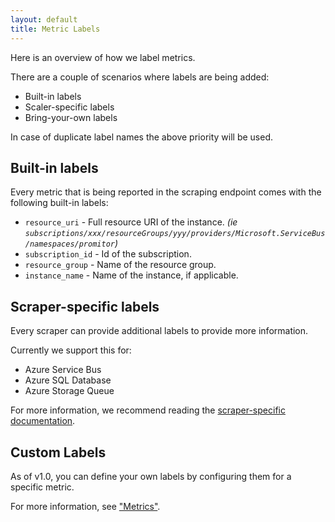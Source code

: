 ```yaml
---
layout: default
title: Metric Labels
---
```


Here is an overview of how we label metrics.

There are a couple of scenarios where labels are being added:

- Built-in labels
- Scaler-specific labels
- Bring-your-own labels

In case of duplicate label names the above priority will be used.

## Built-in labels

Every metric that is being reported in the scraping endpoint comes with the following
built-in labels:

- `resource_uri` - Full resource URI of the instance. *(ie `subscriptions/xxx/resourceGroups/yyy/providers/Microsoft.ServiceBus/namespaces/promitor`)*
- `subscription_id` - Id of the subscription.
- `resource_group` - Name of the resource group.
- `instance_name` - Name of the instance, if applicable.

## Scraper-specific labels

Every scraper can provide additional labels to provide more information.

Currently we support this for:

- Azure Service Bus
- Azure SQL Database
- Azure Storage Queue

For more information, we recommend reading the [scraper-specific documentation](./../configuration/v1.x/metrics/#supported-azure-services).

## Custom Labels

As of v1.0, you can define your own labels by configuring them for a specific metric.

For more information, see ["Metrics"](./../configuration/v1.x/metrics/#metrics).
